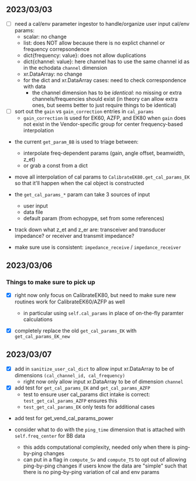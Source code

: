 ## 2023/03/03
- [ ] need a cal/env parameter ingestor to handle/organize user input cal/env params:
    - scalar: no change
    - list: does NOT allow because there is no explict channel or frequency correpsondence
    - dict{frequency: value}: does not allow duplications
    - dict{channel: value}: here channel has to use the same channel id as in the echodata `channel` dimension
    - xr.DataArray: no change
    - for the dict and xr.DataArray cases: need to check correspondence with data
        - the channel dimension has to be *identical*: no missing or extra channels/frequencies should exist (in theory can allow extra ones, but seems better to just require things to be identical)
- [ ] sort out the `gain` vs `gain_correction` entries in `cal_params`
    - `gain_correction` is used for EK60, AZFP, and EK80 when `gain` does not exist in the Vendor-specific group for center frequency-based interpolation



- the current `get_param_BB` is used to triage between:
    - interpolate freq-dependent params (gain, angle offset, beamwidth, z_et)
    - or grab a const from a dict


- move all interpolation of cal params to `CalibrateEK80.get_cal_params_EK` so that it'll happen when the cal object is constructed
- the `get_cal_params_*` param can take 3 sources of input
    - user input
    - data file
    - default param (from echopype, set from some references)


- track down what z_et and z_er are: transceiver and transducer impedance? or receiver and transmit impedance?

- make sure use is consistent: `impedance_receive` / `impedance_receiver`





## 2023/03/06

### Things to make sure to pick up
- [x] right now only focus on CalibrateEK80, but need to make sure new routines work for CalibrateEK60/AZFP as well
    - in particular using `self.cal_params` in place of on-the-fly paramter calculations
- [x] completely replace the old `get_cal_params_EK` with `get_cal_params_EK_new`





## 2023/03/07
- [x] add in `sanitize_user_cal_dict` to allow input xr.DataArray to be of dimensions `(cal_channel_id, cal_frequency)`
    - right now only allow input xr.DataArray to be of dimension `channel`
- [x] add test for `get_cal_params_EK` and `get_cal_params_AZFP`
    - test to ensure user cal_params dict intake is correct: `test_get_cal_params_AZFP` ensures this
    - `test_get_cal_params_EK` only tests for additional cases

- add test for get_vend_cal_params_power

- consider what to do with the `ping_time` dimension that is attached with `self.freq_center` for BB data
    - this adds computational complexity, needed only when there is ping-by-ping changes
    - can put in a flag in `compute_Sv` and `compute_TS` to opt out of allowing ping-by-ping changes if users know the data are "simple" such that there is no ping-by-ping variation of cal and env params